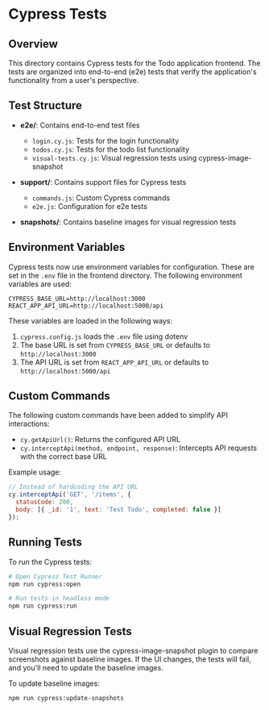 # Cypress Tests

## Overview

This directory contains Cypress tests for the Todo application frontend. The tests are organized into end-to-end (e2e) tests that verify the application's functionality from a user's perspective.

## Test Structure

- **e2e/**: Contains end-to-end test files
  - `login.cy.js`: Tests for the login functionality
  - `todos.cy.js`: Tests for the todo list functionality
  - `visual-tests.cy.js`: Visual regression tests using cypress-image-snapshot

- **support/**: Contains support files for Cypress tests
  - `commands.js`: Custom Cypress commands
  - `e2e.js`: Configuration for e2e tests

- **snapshots/**: Contains baseline images for visual regression tests

## Environment Variables

Cypress tests now use environment variables for configuration. These are set in the `.env` file in the frontend directory. The following environment variables are used:

```
CYPRESS_BASE_URL=http://localhost:3000
REACT_APP_API_URL=http://localhost:5000/api
```

These variables are loaded in the following ways:

1. `cypress.config.js` loads the `.env` file using dotenv
2. The base URL is set from `CYPRESS_BASE_URL` or defaults to `http://localhost:3000`
3. The API URL is set from `REACT_APP_API_URL` or defaults to `http://localhost:5000/api`

## Custom Commands

The following custom commands have been added to simplify API interactions:

- `cy.getApiUrl()`: Returns the configured API URL
- `cy.interceptApi(method, endpoint, response)`: Intercepts API requests with the correct base URL

Example usage:

```javascript
// Instead of hardcoding the API URL
cy.interceptApi('GET', '/items', {
  statusCode: 200,
  body: [{ _id: '1', text: 'Test Todo', completed: false }]
});
```

## Running Tests

To run the Cypress tests:

```bash
# Open Cypress Test Runner
npm run cypress:open

# Run tests in headless mode
npm run cypress:run
```

## Visual Regression Tests

Visual regression tests use the cypress-image-snapshot plugin to compare screenshots against baseline images. If the UI changes, the tests will fail, and you'll need to update the baseline images.

To update baseline images:

```bash
npm run cypress:update-snapshots
```